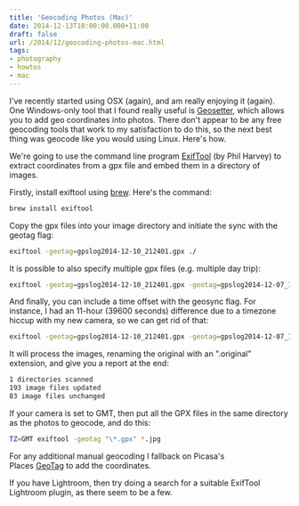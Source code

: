 ```yaml
---
title: 'Geocoding Photos (Mac)'
date: 2014-12-13T10:00:00.000+11:00
draft: false
url: /2014/12/geocoding-photos-mac.html
tags: 
- photography
- howtos
- mac
---
```


I've recently started using OSX (again), and am really enjoying it (again). One Windows-only tool that I found really useful is [Geosetter](http://www.geosetter.de/en/), which allows you to add geo coordinates into photos. There don't appear to be any free geocoding tools that work to my satisfaction to do this, so the next best thing was geocode like you would using Linux. Here's how.  
  
We're going to use the command line program [ExifTool](http://www.sno.phy.queensu.ca/~phil/exiftool/) (by Phil Harvey) to extract coordinates from a gpx file and embed them in a directory of images.  
  
Firstly, install exiftool using [brew](http://brew.sh/). Here's the command:  
  
```bash
brew install exiftool

```

Copy the gpx files into your image directory and initiate the sync with the geotag flag:  
  
```bash
exiftool -geotag=gpslog2014-12-10_212401.gpx ./

```  
It is possible to also specify multiple gpx files (e.g. multiple day trip):  
  
```bash
exiftool -geotag=gpslog2014-12-10_212401.gpx -geotag=gpslog2014-12-07_132315.gpx -geotag=gpslog2014-12-08_181318.gpx -geotag=gpslog2014-12-10_073811.gpx ./

```  
And finally, you can include a time offset with the geosync flag. For instance, I had an 11-hour (39600 seconds) difference due to a timezone hiccup with my new camera, so we can get rid of that:  
  
```bash
exiftool -geotag=gpslog2014-12-10_212401.gpx -geotag=gpslog2014-12-07_132315.gpx -geotag=gpslog2014-12-08_181318.gpx -geotag=gpslog2014-12-10_073811.gpx -geosync=39600 ./

```  
It will process the images, renaming the original with an ".original" extension, and give you a report at the end:  
  
```bash
1 directories scanned
193 image files updated
83 image files unchanged

```  
If your camera is set to GMT, then put all the GPX files in the same directory as the photos to geocode, and do this:  
  
```bash
TZ=GMT exiftool -geotag "\*.gpx" *.jpg

```  
For any additional manual geocoding I fallback on Picasa's Places [GeoTag](http://www.snafu.org/GeoTag/) to add the coordinates.  
  
If you have Lightroom, then try doing a search for a suitable ExifTool Lightroom plugin, as there seem to be a few.